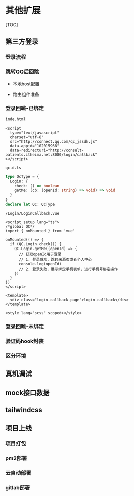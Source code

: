 # 其他扩展
[TOC]

## 第三方登录

### 登录流程

### 跳转QQ后回跳

- 本地host配置

- 路由组件准备


### 登录回跳-已绑定
`inde.html`
```vue
<script
  type="text/javascript"
  charset="utf-8"
  src="http://connect.qq.com/qc_jssdk.js"
  data-appid="102015968"
  data-redirecturi="http://consult-patients.itheima.net:8080/login/callback"
></script>
```
`qc.d.ts`
```ts
type QcType = {
  Login: {
    check: () => boolean
    getMe: (cb: (openId: string) => void) => void
  }
}
declare let QC: QcType
```
`/Login/LoginCallback.vue`
```vue
<script setup lang="ts">
/*global QC*/
import { onMounted } from 'vue'

onMounted(() => {
  if (QC.Login.check()) {
    QC.Login.getMe((openId) => {
      // 获取openId用于登录
      // 1. 登录成功，跳转来源页或者个人中心
      console.log(openId)
      // 2. 登录失败，展示绑定手机表单，进行手机号绑定操作
    })
  }
})
</script>

<template>
  <div class="login-callback-page">login-callback</div>
</template>

<style lang="scss" scoped></style>
```
### 登录回跳-未绑定


### 验证码hook封装


### 区分环境


## 真机调试

## mock接口数据

## tailwindcss


## 项目上线


### 项目打包


### pm2部署


### 云自动部署


### gitlab部署